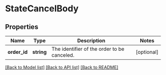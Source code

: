 # StateCancelBody

## Properties
Name | Type | Description | Notes
------------ | ------------- | ------------- | -------------
**order_id** | **string** | The identifier of the order to be canceled. | [optional] 

[[Back to Model list]](../../README.md#documentation-for-models) [[Back to API list]](../../README.md#documentation-for-api-endpoints) [[Back to README]](../../README.md)


